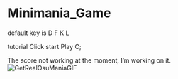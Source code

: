 # Minimania_Game
default key is 
D F K L


tutorial
 Click start
 Play 
C;

The score not working at the moment, I’m working on it.
![GetRealOsuManiaGIF](https://github.com/user-attachments/assets/a6564173-583a-4a3c-a5e6-1fcaa1c51603)
